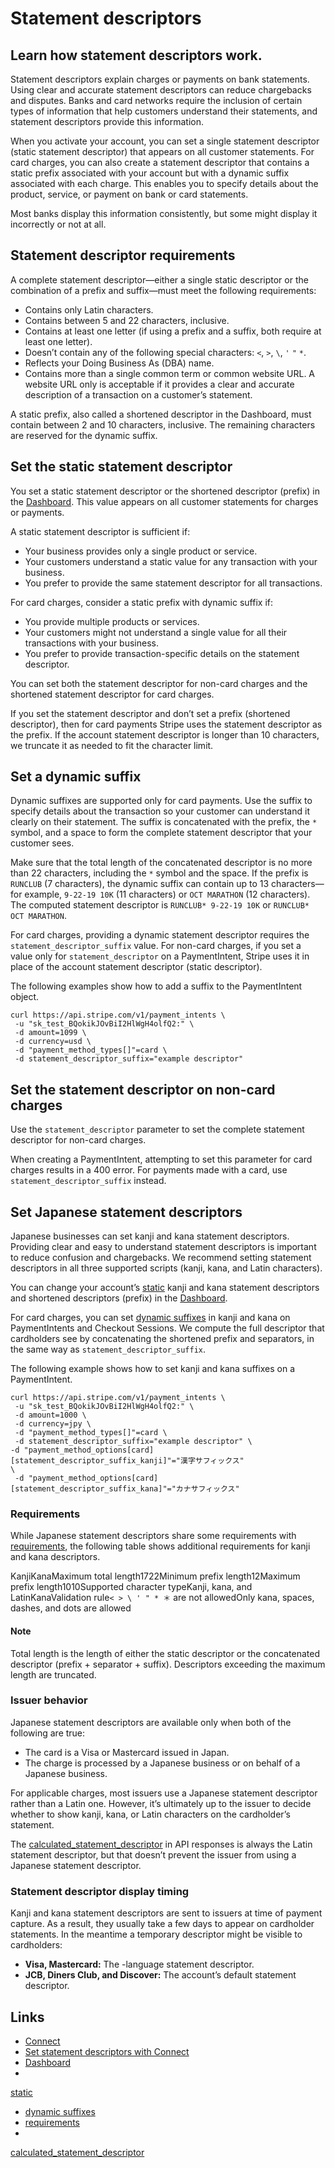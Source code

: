 # Statement descriptors

## Learn how statement descriptors work.

Statement descriptors explain charges or payments on bank statements. Using
clear and accurate statement descriptors can reduce chargebacks and disputes.
Banks and card networks require the inclusion of certain types of information
that help customers understand their statements, and statement descriptors
provide this information.

When you activate your account, you can set a single statement descriptor
(static statement descriptor) that appears on all customer statements. For card
charges, you can also create a statement descriptor that contains a static
prefix associated with your account but with a dynamic suffix associated with
each charge. This enables you to specify details about the product, service, or
payment on bank or card statements.

Most banks display this information consistently, but some might display it
incorrectly or not at all.

## Statement descriptor requirements

A complete statement descriptor—either a single static descriptor or the
combination of a prefix and suffix—must meet the following requirements:

- Contains only Latin characters.
- Contains between 5 and 22 characters, inclusive.
- Contains at least one letter (if using a prefix and a suffix, both require at
least one letter).
- Doesn’t contain any of the following special characters: `<`, `>`, `\`, `'`
`"` `*`.
- Reflects your Doing Business As (DBA) name.
- Contains more than a single common term or common website URL. A website URL
only is acceptable if it provides a clear and accurate description of a
transaction on a customer’s statement.

A static prefix, also called a shortened descriptor in the Dashboard, must
contain between 2 and 10 characters, inclusive. The remaining characters are
reserved for the dynamic suffix.

## Set the static statement descriptor

You set a static statement descriptor or the shortened descriptor (prefix) in
the [Dashboard](https://dashboard.stripe.com/settings/public). This value
appears on all customer statements for charges or payments.

A static statement descriptor is sufficient if:

- Your business provides only a single product or service.
- Your customers understand a static value for any transaction with your
business.
- You prefer to provide the same statement descriptor for all transactions.

For card charges, consider a static prefix with dynamic suffix if:

- You provide multiple products or services.
- Your customers might not understand a single value for all their transactions
with your business.
- You prefer to provide transaction-specific details on the statement
descriptor.

You can set both the statement descriptor for non-card charges and the shortened
statement descriptor for card charges.

If you set the statement descriptor and don’t set a prefix (shortened
descriptor), then for card payments Stripe uses the statement descriptor as the
prefix. If the account statement descriptor is longer than 10 characters, we
truncate it as needed to fit the character limit.

## Set a dynamic suffix

Dynamic suffixes are supported only for card payments. Use the suffix to specify
details about the transaction so your customer can understand it clearly on
their statement. The suffix is concatenated with the prefix, the `*` symbol, and
a space to form the complete statement descriptor that your customer sees.

Make sure that the total length of the concatenated descriptor is no more than
22 characters, including the `*` symbol and the space. If the prefix is
`RUNCLUB` (7 characters), the dynamic suffix can contain up to 13 characters—for
example, `9-22-19 10K` (11 characters) or `OCT MARATHON` (12 characters). The
computed statement descriptor is `RUNCLUB* 9-22-19 10K` or `RUNCLUB* OCT
MARATHON`.

For card charges, providing a dynamic statement descriptor requires the
`statement_descriptor_suffix` value. For non-card charges, if you set a value
only for `statement_descriptor` on a PaymentIntent, Stripe uses it in place of
the account statement descriptor (static descriptor).

The following examples show how to add a suffix to the PaymentIntent object.

```
curl https://api.stripe.com/v1/payment_intents \
 -u "sk_test_BQokikJOvBiI2HlWgH4olfQ2:" \
 -d amount=1099 \
 -d currency=usd \
 -d "payment_method_types[]"=card \
 -d statement_descriptor_suffix="example descriptor"
```

## Set the statement descriptor on non-card charges

Use the `statement_descriptor` parameter to set the complete statement
descriptor for non-card charges.

When creating a PaymentIntent, attempting to set this parameter for card charges
results in a 400 error. For payments made with a card, use
`statement_descriptor_suffix` instead.

## Set Japanese statement descriptors

Japanese businesses can set kanji and kana statement descriptors. Providing
clear and easy to understand statement descriptors is important to reduce
confusion and chargebacks. We recommend setting statement descriptors in all
three supported scripts (kanji, kana, and Latin characters).

You can change your account’s
[static](https://docs.stripe.com/get-started/account/statement-descriptors#static)
kanji and kana statement descriptors and shortened descriptors (prefix) in the
[Dashboard](https://dashboard.stripe.com/settings/public).

For card charges, you can set [dynamic
suffixes](https://docs.stripe.com/get-started/account/statement-descriptors#dynamic)
in kanji and kana on PaymentIntents and Checkout Sessions. We compute the full
descriptor that cardholders see by concatenating the shortened prefix and
separators, in the same way as `statement_descriptor_suffix`.

The following example shows how to set kanji and kana suffixes on a
PaymentIntent.

```
curl https://api.stripe.com/v1/payment_intents \
 -u "sk_test_BQokikJOvBiI2HlWgH4olfQ2:" \
 -d amount=1000 \
 -d currency=jpy \
 -d "payment_method_types[]"=card \
 -d statement_descriptor_suffix="example descriptor" \
-d "payment_method_options[card][statement_descriptor_suffix_kanji]"="漢字サフィックス"
\
 -d "payment_method_options[card][statement_descriptor_suffix_kana]"="カナサフィックス"
```

### Requirements

While Japanese statement descriptors share some requirements with [
requirements](https://docs.stripe.com/get-started/account/statement-descriptors#requirements),
the following table shows additional requirements for kanji and kana
descriptors.

KanjiKanaMaximum total length1722Minimum prefix length12Maximum prefix
length1010Supported character typeKanji, kana, and LatinKanaValidation rule`< >
\ ' " * ＊` are not allowedOnly kana, spaces, dashes, and dots are allowed
#### Note

Total length is the length of either the static descriptor or the concatenated
descriptor (prefix + separator + suffix). Descriptors exceeding the maximum
length are truncated.

### Issuer behavior

Japanese statement descriptors are available only when both of the following are
true:

- The card is a Visa or Mastercard issued in Japan.
- The charge is processed by a Japanese business or on behalf of a Japanese
business.

For applicable charges, most issuers use a Japanese statement descriptor rather
than a Latin one. However, it’s ultimately up to the issuer to decide whether to
show kanji, kana, or Latin characters on the cardholder’s statement.

The
[calculated_statement_descriptor](https://docs.stripe.com/api/charges/object#charge_object-calculated_statement_descriptor)
in API responses is always the Latin statement descriptor, but that doesn’t
prevent the issuer from using a Japanese statement descriptor.

### Statement descriptor display timing

Kanji and kana statement descriptors are sent to issuers at time of payment
capture. As a result, they usually take a few days to appear on cardholder
statements. In the meantime a temporary descriptor might be visible to
cardholders:

- **Visa, Mastercard:** The -language statement descriptor.
- **JCB, Diners Club, and Discover:** The account’s default statement
descriptor.

## Links

- [Connect](https://docs.stripe.com/connect)
- [Set statement descriptors with
Connect](https://docs.stripe.com/connect/statement-descriptors)
- [Dashboard](https://dashboard.stripe.com/settings/public)
-
[static](https://docs.stripe.com/get-started/account/statement-descriptors#static)
- [dynamic
suffixes](https://docs.stripe.com/get-started/account/statement-descriptors#dynamic)
- [
requirements](https://docs.stripe.com/get-started/account/statement-descriptors#requirements)
-
[calculated_statement_descriptor](https://docs.stripe.com/api/charges/object#charge_object-calculated_statement_descriptor)